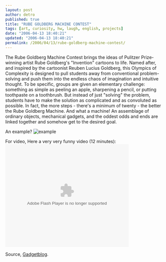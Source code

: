 ```yaml
---
layout: post
author: detro
published: true
title: "RUBE GOLDBERG MACHINE CONTEST"
tags: [art, curiosity, hw, laugh, english, projects]
date: "2006-04-13 18:40:21"
updated: "2006-04-13 18:40:21"
permalink: /2006/04/13/rube-goldberg-machine-contest/
---
```


The Rube Goldberg Machine Contest brings the ideas of Pulitzer Prize-winning artist Rube Goldberg's "Invention" cartoons to life. Named after, and inspired by the cartoonist Reuben Lucius Goldberg, this Olympics of Complexity is designed to pull students away from conventional problem-solving and push them into the endless chaos of imagination and intuitive thought. To be specific, groups are given an elementary challenge: something as simple as peeling an apple, sharpening a pencil, or putting toothpaste on a toothbrush. But instead of just "solving" the problem, students have to make the solution as complicated and as convoluted as possible. In fact, the more steps - there's a minimum of twenty - the better the Rube Goldberg Machine. And what a machine! An assemblage of ordinary objects, mechanical gadgets, and the oddest odds and ends are linked together and somehow get to the desired goal.

An example?
<img src="http://www.rube-goldberg.com/images/slomopro.gif" alt="example" />

For video, <!--more-->
Here a very very funny video (12 minutes):
<embed style="width: 390px; height: 326px;" id="VideoPlayback" type="application/x-shockwave-flash" src="http://video.google.com/googleplayer.swf?videoUrl=http%3A%2F%2Fvp.video.google.com%2Fvideodownload%3Fversion%3D0%26secureurl%3DnwAAADUM2R6LSqSDIN_CuA2B3GbpoC6TPmfqe1d9m86L9PUapnWFSRHSN9JL2bIDx6TvQvqHuFjcpGTtkhWra-eeUvnG-7IvdMT4cpd_ikG3GWx5WjzPzKyI2-1gOiqIaVzdGGAa18Ar5vZTTSVDtw2-jnP-G4vygcrC6pe414yiD8UBd5k-ORX2AmGJt023wPXZ3nlXeres1SYlQqjaKDYuLsc%26sigh%3DBzfw4xzzhVWo75FBp4dHYoxsSTY%26begin%3D0%26len%3D774398%26docid%3D6176491654107670145&amp;thumbnailUrl=http%3A%2F%2Fvideo.google.com%2FThumbnailServer%3Fcontentid%3D506f192e058d010c%26second%3D5%26itag%3Dw320%26urlcreated%3D1144873291%26sigh%3D-X-m-0xjnlt8SxkerSJkpxSjIJw&amp;playerId=6176491654107670145" allowscriptaccess="sameDomain" quality="best" bgcolor="#ffffff" scale="noScale" wmode="window" salign="TL" flashvars="playerMode=embedded" align="middle"></embed>

Source, <a href="http://www.gadgetblog.it/post/1654/video-incredible-machines">Gadgetblog</a>.
